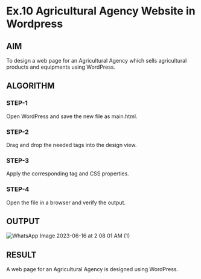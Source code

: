 # Ex.10 Agricultural Agency Website in Wordpress 
## AIM
  To design a web page for an Agricultural Agency which sells agricultural products and equipments using WordPress.

## ALGORITHM
### STEP-1
  Open WordPress and save the new file as main.html.

### STEP-2
  Drag and drop the needed tags into the design view.

### STEP-3
  Apply the corresponding tag and CSS properties.

### STEP-4
  Open the file in a browser and verify the output.
  
## OUTPUT
![WhatsApp Image 2023-06-16 at 2 08 01 AM (1)](https://github.com/selvasachein/EX10_Web-Design/assets/127816473/c34cf1cd-f3bf-40e1-b7c2-91e496f91591)


## RESULT
  A web page for an Agricultural Agency is designed using WordPress.
